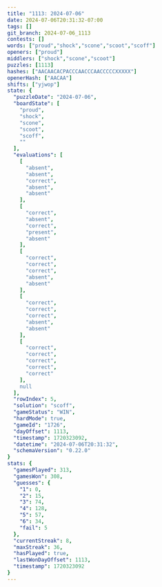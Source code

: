 ```yaml
---
title: "1113: 2024-07-06"
date: 2024-07-06T20:31:32-07:00
tags: []
git_branch: 2024-07-06_1113
contests: []
words: ["proud","shock","scone","scoot","scoff"]
openers: ["proud"]
middlers: ["shock","scone","scoot"]
puzzles: [1113]
hashes: ["AACAACACPACCCAACCCAACCCCCXXXXX"]
openerHash: ["AACAA"]
shifts: ["yjwop"]
state: {
  "puzzleDate": "2024-07-06",
  "boardState": [
    "proud",
    "shock",
    "scone",
    "scoot",
    "scoff",
    ""
  ],
  "evaluations": [
    [
      "absent",
      "absent",
      "correct",
      "absent",
      "absent"
    ],
    [
      "correct",
      "absent",
      "correct",
      "present",
      "absent"
    ],
    [
      "correct",
      "correct",
      "correct",
      "absent",
      "absent"
    ],
    [
      "correct",
      "correct",
      "correct",
      "absent",
      "absent"
    ],
    [
      "correct",
      "correct",
      "correct",
      "correct",
      "correct"
    ],
    null
  ],
  "rowIndex": 5,
  "solution": "scoff",
  "gameStatus": "WIN",
  "hardMode": true,
  "gameId": "1726",
  "dayOffset": 1113,
  "timestamp": 1720323092,
  "datetime": "2024-07-06T20:31:32",
  "schemaVersion": "0.22.0"
}
stats: {
  "gamesPlayed": 313,
  "gamesWon": 308,
  "guesses": {
    "1": 0,
    "2": 15,
    "3": 74,
    "4": 128,
    "5": 57,
    "6": 34,
    "fail": 5
  },
  "currentStreak": 8,
  "maxStreak": 36,
  "hasPlayed": true,
  "lastWonDayOffset": 1113,
  "timestamp": 1720323092
}
---
```

<!-- more -->
